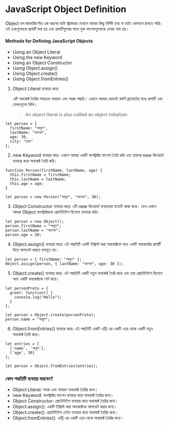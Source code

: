 # JavaScript Object Definition

Object হল জাভাস্ক্রিপ্টের এক ধরনের ডাটা স্ট্রাকচার যেখানে আমরা কিছু নির্দিষ্ট তথ্য বা ডাটা একসাথে রাখতে পারি। এই তথ্যগুলোকে প্রপার্টি বলা হয় এবং প্রপার্টিগুলোর সাথে যুক্ত ফাংশনগুলোকে মেথড বলা হয়।

#### Methods for Defining JavaScript Objects

- Using an Object Literal
- Using the new Keyword
- Using an Object Constructor
- Using Object.assign()
- Using Object.create()
- Using Object.fromEntries()

1. Object Literal ব্যবহার করে:

   এটি অবজেক্ট তৈরির সবচেয়ে সাধারণ এবং সহজ পদ্ধতি। এখানে আমরা কেবলই কার্লি ব্র্যাকেটের মধ্যে প্রপার্টি এবং মেথডগুলো লিখি।

   > An object literal is also callled an object initializer.

```
let person = {
  firstName: "আবুল",
  lastName: "কাশেম",
  age: 30,
  city: "ঢাকা"
};
```

2. new Keyword ব্যবহার করে:
   এখানে আমরা একটি কনস্ট্রাক্টর ফাংশন তৈরি করি এবং তারপর new কিওয়ার্ড ব্যবহার করে অবজেক্ট তৈরি করি।

```
function Person(firstName, lastName, age) {
  this.firstName = firstName;
  this.lastName = lastName;
  this.age = age;
}

let person = new Person("আবুল", "কাশেম", 30);

```

3. Object Constructor ব্যবহার করে:
   এটি new কিওয়ার্ড ব্যবহারের মতোই কাজ করে। তবে এখানে আমরা Object কনস্ট্রাক্টরকে প্রোটোটাইপ হিসেবে ব্যবহার করি।

```
let person = new Object();
person.firstName = "আবুল";
person.lastName = "কাশেম";
person.age = 30;
```

4. Object.assign() ব্যবহার করে:
   এই পদ্ধতিটি একটি ইক্সিস্ট করা অবজেক্টকে অন্য একটি অবজেক্টের প্রপার্টি দিয়ে আপডেট করতে ব্যবহৃত হয়।

```
let person = { firstName: "আবুল" };
Object.assign(person, { lastName: "কাশেম", age: 30 });
```

5. Object.create() ব্যবহার করে:
   এই পদ্ধতিটি একটি নতুন অবজেক্ট তৈরি করে এবং তার প্রোটোটাইপ হিসেবে অন্য একটি অবজেক্টকে সেট করে।

```
let personProto = {
  greet: function() {
    console.log("Hello");
  }
};

let person = Object.create(personProto);
person.name = "আবুল";

```

6. Object.fromEntries() ব্যবহার করে:
   এই পদ্ধতিটি একটি এন্ট্রি এর একটি এরে থেকে একটি নতুন অবজেক্ট তৈরি করে।

```
let entries = [
  ['name', 'আবুল'],
  ['age', 30]
];

let person = Object.fromEntries(entries);
```

### কোন পদ্ধতিটি ব্যবহার করবেন?

- Object Literal: সহজ এবং সাধারণ অবজেক্ট তৈরির জন্য।
- new Keyword: কনস্ট্রাক্টর ফাংশন ব্যবহার করে অবজেক্ট তৈরির জন্য।
- Object Constructor: প্রোটোটাইপ ব্যবহার করে অবজেক্ট তৈরির জন্য।
- Object.assign(): একটি ইক্সিস্ট করা অবজেক্টকে আপডেট করার জন্য।
- Object.create(): প্রোটোটাইপ চেইন ব্যবহার করে অবজেক্ট তৈরির জন্য।
- Object.fromEntries(): এন্ট্রি এর একটি এরে থেকে অবজেক্ট তৈরির জন্য।
